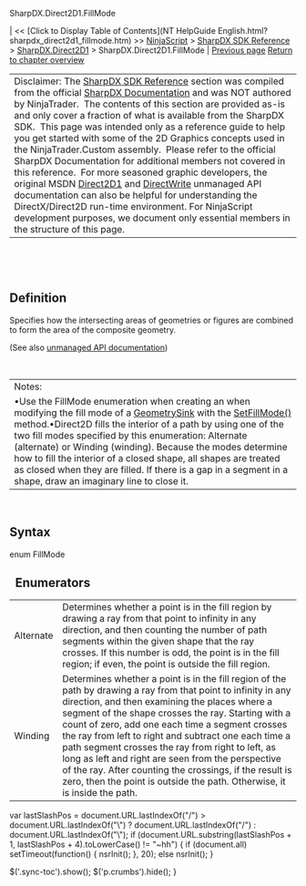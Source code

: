 ﻿










 


SharpDX.Direct2D1.FillMode







| &lt;&lt; [Click to Display Table of Contents](NT HelpGuide English.html?sharpdx_direct2d1_fillmode.htm) &gt;&gt;
 [NinjaScript](ninjascript.htm) &gt; [SharpDX SDK Reference](sharpdx_sdk_reference.htm) &gt; [SharpDX.Direct2D1](sharpdx_direct2d1.htm) &gt;
SharpDX.Direct2D1.FillMode | [Previous page](sharpdx_direct2d1_figureend.htm)
[Return to chapter overview](sharpdx_direct2d1.htm)












|  |
| --- |
| Disclaimer: The [SharpDX SDK Reference](sharpdx_sdk_reference.htm) section was compiled from the official [SharpDX Documentation](http://sharpdx.org/) and was NOT authored by NinjaTrader.  The contents of this section are provided as-is and only cover a fraction of what is available from the SharpDX SDK.  This page was intended only as a reference guide to help you get started with some of the 2D Graphics concepts used in the NinjaTrader.Custom assembly.  Please refer to the official SharpDX Documentation for additional members not covered in this reference.  For more seasoned graphic developers, the original MSDN [Direct2D1](https://msdn.microsoft.com/en-us/library/windows/desktop/dd370990.aspx) and [DirectWrite](https://msdn.microsoft.com/en-us/library/windows/desktop/dd368038.aspx) unmanaged API documentation can also be helpful for understanding the DirectX/Direct2D run-time environment. For NinjaScript development purposes, we document only essential members in the structure of this page. |



 


 


Definition
----------


Specifies how the intersecting areas of geometries or figures are combined to form the area of the composite geometry. 


(See also [unmanaged API documentation](http://msdn.microsoft.com/en-us/library/dd368110.aspx))


 




|  |
| --- |
| Notes: 
•Use the FillMode enumeration when creating an when modifying the fill mode of a [GeometrySink](sharpdx_direct2d1_geometrysink.htm) with the [SetFillMode()](sharpdx_direct2d1_geometrysink_setfillmode.htm) method.•Direct2D fills the interior of a path by using one of the two fill modes specified by this enumeration: Alternate (alternate) or Winding (winding). Because the modes determine how to fill the interior of a closed shape, all shapes are treated as closed when they are filled. If there is a gap in a segment in a shape, draw an imaginary line to close it. |



 



Syntax
------


enum FillMode


 
Enumerators
-------------




|  |  |
| --- | --- |
| Alternate | Determines whether a point is in the fill region by drawing a ray from that point to infinity in any direction, and then counting the number of path segments within the given shape that the ray crosses. If this number is odd, the point is in the fill region; if even, the point is outside the fill region.  |
| Winding | Determines whether a point is in the fill region of the path by drawing a ray from that point to infinity in any direction, and then examining the places where a segment of the shape crosses the ray. Starting with a count of zero, add one each time a segment crosses the ray from left to right and subtract one each time a path segment crosses the ray from right to left, as long as left and right are seen from the perspective of the ray. After counting the crossings, if the result is zero, then the point is outside the path. Otherwise, it is inside the path.  |






 
 var lastSlashPos = document.URL.lastIndexOf("/") &gt; document.URL.lastIndexOf("\\") ? document.URL.lastIndexOf("/") : document.URL.lastIndexOf("\\");
 if (document.URL.substring(lastSlashPos + 1, lastSlashPos + 4).toLowerCase() != "~hh") {
 if (document.all) setTimeout(function() {
 nsrInit();
 }, 20);
 else nsrInit();
 }
 
 
 $('.sync-toc').show();
 $('p.crumbs').hide();
 }
 
 
 




